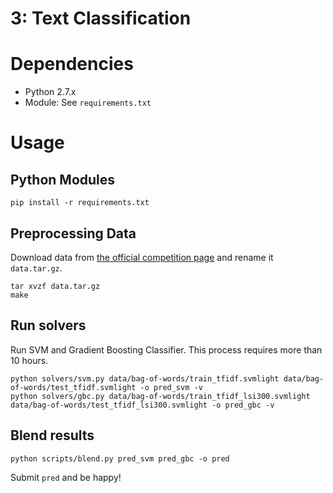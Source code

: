 # 3: Text Classification #

# Dependencies #
* Python 2.7.x
* Module: See `requirements.txt`

# Usage #
## Python Modules ##
```
pip install -r requirements.txt
```

## Preprocessing Data ##
Download data from [the official competition page](http://universityofbigdata.net/competition/5681717746597888) and rename it `data.tar.gz`.
```
tar xvzf data.tar.gz
make
```

## Run solvers ##
Run SVM and Gradient Boosting Classifier. This process requires more than 10 hours.
```
python solvers/svm.py data/bag-of-words/train_tfidf.svmlight data/bag-of-words/test_tfidf.svmlight -o pred_svm -v
python solvers/gbc.py data/bag-of-words/train_tfidf_lsi300.svmlight data/bag-of-words/test_tfidf_lsi300.svmlight -o pred_gbc -v
```

## Blend results ##
```
python scripts/blend.py pred_svm pred_gbc -o pred
```

Submit `pred` and be happy!
